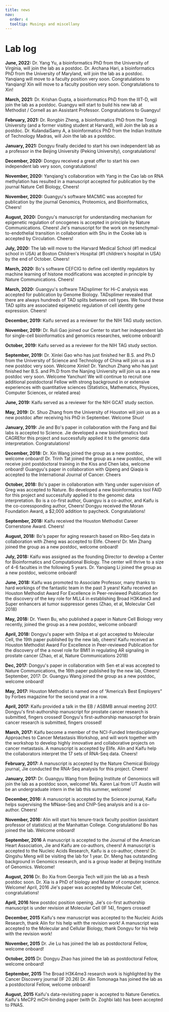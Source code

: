 ```yaml
---
title: news
nav:
  order: 4
  tooltip: Musings and miscellany
---
```


# <i class="fas fa-feather-alt"></i> Lab log
**June, 2022:**
Dr. Yang Yu, a bioinformatics PhD from the University of Virginia, will join the lab as a postdoc.
Dr. Archana Hari, a bioinformatics PhD from the University of Maryland, will join the lab as a postdoc.
Yanqiang will move to a faculty position very soon. Congratulations to Yanqiang!
Xin will move to a faculty position very soon. Congratulations to Xin!

**March, 2021:**
Dr. Krishan Gupta, a bioinformatics PhD from the IIIT-D, will join the lab as a postdoc.
Guangyu will start to build his new lab at Methodist / Cornell as an Assistant Professor. Congratulations to Guangyu!

**February, 2021:**
Dr. Rongbin Zheng, a bioinformatics PhD from the Tongji University (and a former visiting student at Harvard), will Join the lab as a postdoc.
Dr. KulandaiSamy A, a bioinformatics PhD from the Indian Institute of Technology Madras, will Join the lab as a postdoc.

**January, 2021:**
Dongyu finally decided to start his own independent lab as a professor in the Beijing University (Peking University), congratulations!

**December, 2020:**
Dongyu received a great offer to start his own independent lab very soon, congratulations!

**November, 2020:**
Yanqiang's collaboration with Yang in the Cao lab on RNA methylation has resulted in a manuscript accepted for publication by the journal Nature Cell Biology, Cheers!

**November, 2020:**
Guangyu's software MACMIC was accepted for publication by the journal Genomics, Proteomics, and Bioinformatics, Cheers!

**August, 2020:**
Dongyu's manuscript for understanding mechanism for epigenetic regulation of oncogenes is accepted in principle by Nature Communications. Cheers!
Jie's manuscript for the work on mesenchymal-to-endothelial transition in collaboration with Shu in the Cooke lab is accepted by Circulation. Cheers!

**July, 2020:**
The lab will move to the Harvard Medical School (#1 medical school in USA) at Boston Children's Hospital (#1 children's hospital in USA) by the end of October. Cheers!

**March, 2020:**
Bo's software CEFCIG to define cell identity regulators by machine learning of histone modifications was accepted in principle by Nature Communications. Cheers!

**March, 2020:**
Guangyu's software TADsplimer for Hi-C analysis was accepted for publication by Genome Biology. TADsplimer revealed that there are always hundreds of TAD splits between cell types. We found these TAD splits are associated epigenetic regulation of cell identity gene expression. Cheers!

**December, 2019:**
Kaifu served as a reviewer for the NIH TAG study section.

**November, 2019:**
Dr. Ruli Gao joined our Center to start her independent lab for single-cell bioinformatics and genomics researches, welcome onboard!

**October, 2019:**
Kaifu served as a reviewer for the NIH TAG study section.

**September, 2019:**
Dr. Xinlei Gao who has just finished her B.S. and Ph.D from the University of Science and Technology of China will join us as a new postdoc very soon. Welcome Xinlei!
Dr. Yanchun Zhang who has just finished her B.S. and Ph.D from the Nanjing University will join us as a new postdoc very soon. Welcome Yanchun!
We will continue to recruit one additional postdoctoral Fellow with strong background in or extensive experiences with quantitative sciences (Statistics, Mathematics, Physices, Computer Sciences, or related area)

**June, 2019:**
Kaifu served as a reviewer for the NIH GCAT study section.

**May, 2019:**
Dr. Shuo Zhang from the University of Houston will join us as a new postdoc after receiving his PhD in September. Welcome Shuo!

**January, 2019:**
Jie and Bo's paper in collaboration with the Fang and Bai labs is accepted to Science. Jie developed a new bioinformatics tool CAGREfor this project and successfully applied it to the genomic data interpretation. Congratulations!

**December, 2018:**
Dr. Xin Wang joined the group as a new postdoc, welcome onboard!
Dr. Trinh Tat joined the group as a new postdoc, she will receive joint postdoctoral training in the Kiss and Chen labs, welcome onboard!
Guangyu's paper in collaboration with Qipeng and Qiaqia is accepted to the International Journal of Cancer. Cheers

**October, 2018:**
Bo's paper in collaboration with Yang under supervision of Greg was accepted to Nature. Bo developed a new bioinformatics tool FAID for this project and successfully applied it to the genomic data interpretation. Bo is a co-first author, Guangyu is a co-author, and Kaifu is the co-coressponding author, Cheers!
Dongyu received the Moran Foundation Award, a $2,000 addition to paycheck. Congratulations!

**September, 2018:**
Kaifu received the Houston Methodist Career Cornerstone Award. Cheers!

**August, 2018:**
Bo's paper for aging research based on Ribo-Seq data in collaboration with Zheng was accepted to Elife. Cheers!
Dr. Min Zhang joined the group as a new postdoc, welcome onboard!

**July, 2018:**
Kaifu was assigned as the founding Director to develop a Center for Bioinformatics and Computational Biology. The center will thrive to a size of 4-6 faculties in the following 5 years.
Dr. Yanqiang Li joined the group as a new postdoc, welcome onboard!

**June, 2018:**
Kaifu was promoted to Associate Professor, many thanks to hard workings of the fantastic team in the past 3 years!
Kaifu received an Houston Methodist Award For Excellence in Peer-reviewed Publication for the discovery of the key role for MLL4 in establishing Broad H3K4me3 and Super enhancers at tumor suppressor genes (Zhao, et al, Molecular Cell 2018)

**May, 2018:**
Dr. Yiwen Bu, who published a paper in Nature Cell Biology very recently, joined the group as a new postdoc, welcome onboard!

**April, 2018:**
Dongyu's paper with Shilpa et al got accepted to Molecular Cell, the 19th paper published by the new lab, cheers!
Kaifu received an Houston Methodist Award For Excellence in Peer-reviewed Publication for the discovery of the a novel role for BMI1 in regulating AR signaling in prostate cancer (Zhao, et al, Nature Communications 2018)

**Dec, 2017:**
Dongyu's paper in collaboration with Sen et al was accepted to Nature Communications, the 16th paper published by the new lab, Cheers!
September, 2017:
Dr. Guangyu Wang joined the group as a new postdoc, welcome onboard!

**May, 2017:**
Houston Methodist is named one of “America’s Best Employers” by Forbes magazine for the second year in a row.

**April, 2017:**
Kaifu provided a talk in the EB / ASBMB annual meeting 2017.
Dongyu's first-authorship manuscript for prostate cancer research is submitted, fingers crossed!
Dongyu's first-authorship manuscript for brain cancer research is submitted, fingers crossed!

**March, 2017:**
Kaifu become a member of the NCI-Funded Interdisciplinary Approaches to Cancer Metastasis Workshop, and will work together with the workshop to develop highly innovative and collaborative projects on cancer metastasis.
A manuscript is accepted by Elife. Alin and Kaifu help the collaborators interpret the 17 sets of RNA-Seq data. Cheers!

**February, 2017:**
A manuscript is accepted by the Nature Chemical Biology journal, Jie conducted the RNA-Seq analysis for this project. Cheers!

**January, 2017:**
Dr. Guangyu Wang from Beijing Institute of Genomiocs will join the lab as a postdoc soon, welcome!
Ms. Karen Lai from UT Austin will be an undergraduate intern in the lab this summer, welcome!

**December, 2016:**
A manuscript is accepted by the Science journal, Kaifu helps supervising the MNase-Seq and ChIP-Seq analysis and is a co-author. Cheers!

**November, 2016:**
Alin will start his tenure-track faculty position (assistant professor of statistics) at the Manhattan College. Congratulations!
Bo has joined the lab. Welcome onboard!

**September, 2016**
A manuscript is accepted to the Journal of the American Heart Association, Jie and Kaifu are co-authors, cheers!
A manuscript is accepted to the Nucleic Acids Research, Kaifu is a co-author, cheers!
Dr. Qingshu Meng will be visiting the lab for 1 year. Dr. Meng has outstanding background in Genomics research, and is a group leader at Beijing Institute of Genomics. Welcome!

**August, 2016**
Dr. Bo Xia from Georgia Tech will join the lab as a fresh postdoc soon. Dr. Xia is a PhD of biology and Master of computer science. Welcome!
April, 2016
Jie's paper was accepted by Molecular Cell, congratulations!

**April, 2016**
New postdoc position opening.
Jie's co-first authorship manuscript is under revision at Molecular Cell (IF 14), fingers crossed!

**December, 2015**
Kaifu's new manuscript was accepted to the Nucleic Acids Research, thank Alin for his help with the revision work!
A manuscript was accepted to the Molecular and Cellular Biology, thank Dongyu for his help with the revision work!

**November, 2015**
Dr. Jie Lu has joined the lab as postdoctoral Fellow, welcome onboard!

**October, 2015**
Dr. Dongyu Zhao has joined the lab as postdoctoral Fellow, welcome onboard!

**September, 2015**
The Broad H3K4me3 research work is highlighted by the Cancer Discovery journal (IF 20.26)
Dr. Alin Tomonaga has joined the lab as a postdoctoral Fellow, welcome onboard!

**August, 2015**
Kaifu's data-revisiting paper is accepted to Nature Genetics.
Kaifu's MeCP2 mCH-binding paper (with Dr. Zoghbi lab) has been accepted to PNAS.
